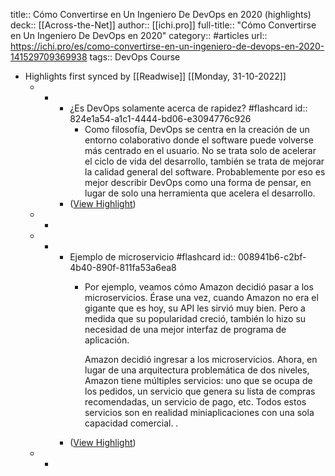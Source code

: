 title:: Cómo Convertirse en Un Ingeniero De DevOps en 2020 (highlights)
deck:: [[Across-the-Net]]
author:: [[ichi.pro]]
full-title:: "Cómo Convertirse en Un Ingeniero De DevOps en 2020"
category:: #articles
url:: https://ichi.pro/es/como-convertirse-en-un-ingeniero-de-devops-en-2020-141529709369938
tags:: DevOps Course

- Highlights first synced by [[Readwise]] [[Monday, 31-10-2022]]
	- -
		- ¿Es DevOps solamente acerca de rapidez? #flashcard
		  id:: 824e1a54-a1c1-4444-bd06-e3094776c926
			- Como filosofía, DevOps se centra en la creación de un entorno colaborativo donde el software puede volverse más centrado en el usuario. No se trata solo de acelerar el ciclo de vida del desarrollo, también se trata de mejorar la calidad general del software. Probablemente por eso es mejor describir DevOps como una forma de pensar, en lugar de solo una herramienta que acelera el desarrollo.
		- ([View Highlight](https://instapaper.com/read/1436150383/17176571))
	- -
	- -
		- Ejemplo de microservicio #flashcard
		  id:: 008941b6-c2bf-4b40-890f-811fa53a6ea8
			- Por ejemplo, veamos cómo Amazon decidió pasar a los microservicios. Érase una vez, cuando Amazon no era el gigante que es hoy, su API les sirvió muy bien. Pero a medida que su popularidad creció, también lo hizo su necesidad de una mejor interfaz de programa de aplicación.
			  
			  Amazon decidió ingresar a los microservicios. Ahora, en lugar de una arquitectura problemática de dos niveles, Amazon tiene múltiples servicios: uno que se ocupa de los pedidos, un servicio que genera su lista de compras recomendadas, un servicio de pago, etc. Todos estos servicios son en realidad miniaplicaciones con una sola capacidad comercial. .
		- ([View Highlight](https://instapaper.com/read/1436150383/17176639))
	- -